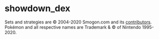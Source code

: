 # showdown_dex

Sets and strategies are © 2004-2020 Smogon.com and its [contributors](https://www.smogon.com/credits).
Pokémon and all respective names are Trademark & © of Nintendo 1995-2020.